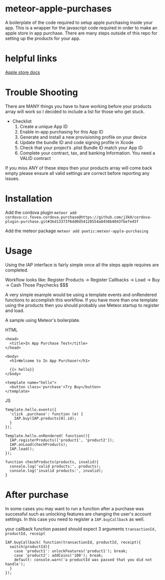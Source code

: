 # meteor-apple-purchases
A boilerplate of the code required to setup apple purchasing inside your app.  This is a wrapper for the javascript code required in order to make an apple store in app purchase.  There are many steps outside of this repo for setting up the products for your app.

# helpful links
[Apple store docs](https://developer.apple.com/in-app-purchase/)

# Trouble Shooting

There are MANY things you have to have working before your products array will work so I decided to include a list for those who get stuck.

* Checklist
  1. Create a unique App ID
  2. Enable in-app purchasing for this App ID
  3. Generate and install a new provisioning profile on your device
  4. Update the bundle ID and code signing profile in Xcode
  5. Check that your project’s .plist Bundle ID match your App ID
  6. Complete your contract, tax, and banking Information. You need a VALID contract

If you miss ANY of these steps then your products array will come back empty please ensure all valid settings are correct before reporting any issues.

# Installation

Add the cordova plugin
`meteor add cordova:cc.fovea.cordova.purchase@https://github.com/j3k0/cordova-plugin-purchase.git#3bd13373f6dd0d54128554a8458b4043fbefe45f`

Add the meteor package
`meteor add poetic:meteor-apple-purchasing`

# Usage

Using the IAP interface is fairly simple once all the steps apple requires are completed.

Workflow looks like:
Register Products -> Register Callbacks -> Load -> Buy -> Cash Those Paychecks $$$

A very simple example would be using a template events and onRendered functions to accomplish this workflow.  If you have more than one template using the products then you should probably use Meteor.startup to register and load.  

A sample using Meteor's boilerplate.  

HTML

```
<head>
  <title>In App Purchase Test</title>
</head>

<body>
  <h1>Welcome to In App Purchase!</h1>

  {{> hello}}
</body>

<template name="hello">
  <button class='purchase'>Try Buy</button>
</template>
```

JS

```
Template.hello.events({
  'click .purchase': function (e) {
    IAP.buy(IAP.products[0].id);
  }
});

Template.hello.onRendered( function(){
  IAP.registerProducts(['product1', 'product2']);
  IAP.onLoad(checkProducts);
  IAP.load();
});

function checkProducts(products, invalid){
  console.log('valid products:', products);
  console.log('invalid products:', invalid);
}
```

# After purchase

In some cases you may want to run a function after a purchase was successful such as unlocking features are changing the user's account settings.  In this case you need to register a `IAP.buyCallback` as well.

your callback function passed should expect 3 arguments `transactionId, productId, receipt`
```
IAP.buyCallback( function(transactionId, productId, receipt){
  switch(productId){
    case 'product1': unlockFeatures('product1'); break;
    case 'product2': addCoins('100'); break;
    default: console.warn('a productId was passed that you did not handle');
  }
});
```
